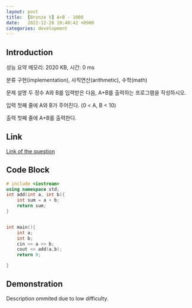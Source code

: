 ```yaml
---
layout: post
title:  [Bronze V] A+B - 1000
date:   2022-12-28 10:40:42 +0900
categories: development
---
```


## Introduction

성능 요약
메모리: 2020 KB, 시간: 0 ms

분류
구현(implementation), 사칙연산(arithmetic), 수학(math)

문제 설명
두 정수 A와 B를 입력받은 다음, A+B를 출력하는 프로그램을 작성하시오.

입력
첫째 줄에 A와 B가 주어진다. (0 < A, B < 10)

출력
첫째 줄에 A+B를 출력한다.

## Link

[Link of the question](https://www.acmicpc.net/problem/1000)

## Code Block

```c++
# include <iostream>
using namespace std;
int add(int a, int b){
    int sum = a + b;
    return sum;
}


int main(){
    int a;
    int b;
    cin >> a >> b;
    cout << add(a,b);
    return 0;

}
```

## Demonstration

Description ommited due to low difficulty.
